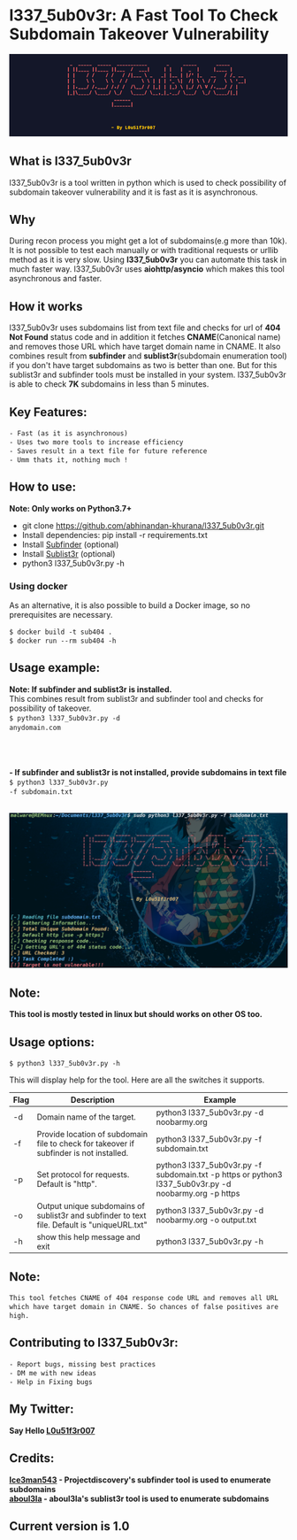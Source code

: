 # l337_5ub0v3r: A Fast Tool To Check Subdomain Takeover Vulnerability
![Banner](banner.png)

## What is l337_5ub0v3r
l337_5ub0v3r is a tool written in python which is used to check possibility of subdomain takeover vulnerability and it is fast as it is asynchronous.

## Why
During recon process you might get a lot of subdomains(e.g more than 10k). It is not possible to test each manually or with traditional requests or urllib method as it is very slow. Using <b>l337_5ub0v3r</b> you can automate this task in much faster way. l337_5ub0v3r uses <b>aiohttp/asyncio</b> which makes this tool asynchronous and faster.

## How it works
l337_5ub0v3r uses subdomains list from text file and checks for url of <b>404 Not Found</b> status code and in addition it fetches <b>CNAME</b>(Canonical name) and removes those URL which have target domain name in CNAME. It also combines result from <b>subfinder</b> and <b>sublist3r</b>(subdomain enumeration tool) if you don't have target subdomains as two is better than one. But for this sublist3r and subfinder tools must be installed in your system. l337_5ub0v3r is able to check <b>7K</b> subdomains in less than 5 minutes.

## Key Features:
```
- Fast (as it is asynchronous)
- Uses two more tools to increase efficiency
- Saves result in a text file for future reference
- Umm thats it, nothing much !
```
## How to use:
<b>Note: Only works on Python3.7+</b>

- git clone https://github.com/abhinandan-khurana/l337_5ub0v3r.git
- Install dependencies: pip install -r requirements.txt
- Install [Subfinder](https://github.com/projectdiscovery/subfinder) (optional)
- Install [Sublist3r](https://github.com/aboul3la/Sublist3r) (optional)
- python3 l337_5ub0v3r.py -h 

### Using docker
As an alternative, it is also possible to build a Docker image, so no prerequisites are necessary.
```
$ docker build -t sub404 .
$ docker run --rm sub404 -h
```

## Usage example:

<b>Note: If subfinder and sublist3r is installed.</b><br>
This combines result from sublist3r and subfinder tool and checks for possibility of takeover.<br>
<code>$ python3 l337_5ub0v3r.py -d anydomain.com</code>


<br><br><br>
<b> - If subfinder and sublist3r is not installed, provide subdomains in text file</b><br>
<code>$ python3 l337_5ub0v3r.py -f subdomain.txt</code><br><br>
<!-- ![Example](https://github.com/r3curs1v3-pr0xy/sub404/blob/master/example.png) -->
![Example](example1.png)
## Note:
<b>This tool is mostly tested in linux but should works on other OS too.</b>
## Usage options:
```
$ python3 l337_5ub0v3r.py -h
```
This will display help for the tool. Here are all the switches it supports.


|Flag |                Description                                             |                       Example                            |
|-----|------------------------------------------------------------------------|----------------------------------------------------------|
|  -d  | Domain name of the target.                                                | python3 l337_5ub0v3r.py -d noobarmy.org                     |
| -f   | Provide location of subdomain file to check for takeover if subfinder is not installed. | python3 l337_5ub0v3r.py -f subdomain.txt|
| -p | Set protocol for requests. Default is "http".| python3 l337_5ub0v3r.py -f subdomain.txt -p https or python3 l337_5ub0v3r.py -d noobarmy.org -p https|
| -o | Output unique subdomains of sublist3r and subfinder to text file. Default is "uniqueURL.txt" | python3 l337_5ub0v3r.py -d noobarmy.org -o output.txt|
| -h | show this help message and exit | python3 l337_5ub0v3r.py -h|

## Note:
```
This tool fetches CNAME of 404 response code URL and removes all URL which have target domain in CNAME. So chances of false positives are high.
```

## Contributing to l337_5ub0v3r:
```
- Report bugs, missing best practices
- DM me with new ideas
- Help in Fixing bugs
```
## My Twitter:
<b>Say Hello [L0u51f3r007](https://twitter.com/L0u51f3r007/)

## Credits:
[Ice3man543](https://github.com/Ice3man543) - Projectdiscovery's subfinder tool is used to enumerate subdomains<br>
[aboul3la](https://github.com/aboul3la) - aboul3la's sublist3r tool is used to enumerate subdomains

## Current version is 1.0
